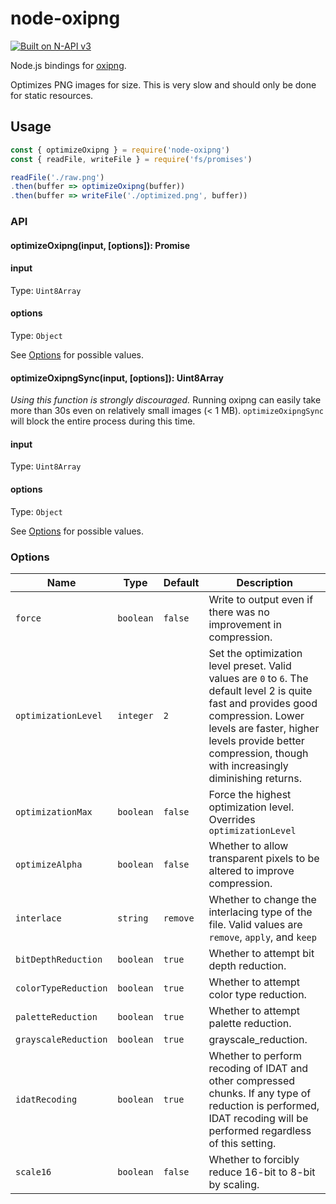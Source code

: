 # node-oxipng

[![Built on N-API v3](https://img.shields.io/badge/N--API-v3-green.svg)](https://nodejs.org/api/n-api.html#n_api_n_api_version_matrix)

Node.js bindings for [oxipng](https://github.com/shssoichiro/oxipng).

Optimizes PNG images for size. This is very slow and should only be done for static resources.

## Usage

```js
const { optimizeOxipng } = require('node-oxipng')
const { readFile, writeFile } = require('fs/promises')

readFile('./raw.png')
.then(buffer => optimizeOxipng(buffer))
.then(buffer => writeFile('./optimized.png', buffer))
```

### API

#### optimizeOxipng(input, [options]): Promise<Uint8Array>

#### input

Type: `Uint8Array`

#### options

Type: `Object`

See [Options](#options) for possible values.

#### optimizeOxipngSync(input, [options]): Uint8Array

*Using this function is strongly discouraged.* Running oxipng can easily take
more than 30s even on relatively small images (< 1 MB). `optimizeOxipngSync`
will block the entire process during this time.

#### input

Type: `Uint8Array`

#### options

Type: `Object`

See [Options](#options) for possible values.

### Options

| Name                 | Type       | Default  | Description |
|----------------------|------------|----------|---------------------- |
| `force`              | `boolean`  | `false`  | Write to output even if there was no improvement in compression. |
| `optimizationLevel`  | `integer`  | `2`      | Set the optimization level preset. Valid values are `0` to `6`. The default level 2 is quite fast and provides good compression. Lower levels are faster, higher levels provide better compression, though with increasingly diminishing returns. |
| `optimizationMax`    | `boolean`  | `false`  | Force the highest optimization level. Overrides `optimizationLevel` |
| `optimizeAlpha`      | `boolean`  | `false`  | Whether to allow transparent pixels to be altered to improve compression. |
| `interlace`          | `string`   | `remove` | Whether to change the interlacing type of the file. Valid values are `remove`, `apply`, and `keep` |
| `bitDepthReduction`  | `boolean`  | `true`   | Whether to attempt bit depth reduction. |
| `colorTypeReduction` | `boolean`  | `true`   | Whether to attempt color type reduction. |
| `paletteReduction`   | `boolean`  | `true`   | Whether to attempt palette reduction. |
| `grayscaleReduction` | `boolean`  | `true`   | grayscale_reduction. |
| `idatRecoding`       | `boolean`  | `true`   | Whether to perform recoding of IDAT and other compressed chunks. If any type of reduction is performed, IDAT recoding will be performed regardless of this setting. |
| `scale16`            | `boolean`  | `false`  | Whether to forcibly reduce 16-bit to 8-bit by scaling. |
